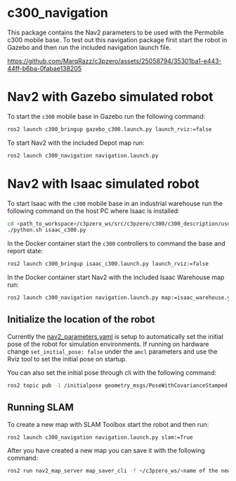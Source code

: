 # c300_navigation

This package contains the Nav2 parameters to be used with the Permobile c300 mobile base.
To test out this navigation package first start the robot in Gazebo and then run the included navigation launch file.

https://github.com/MarqRazz/c3pzero/assets/25058794/35301ba1-e443-44ff-b6ba-0fabae138205

# Nav2 with Gazebo simulated robot

To start the `c300` mobile base in Gazebo run the following command:
``` bash
ros2 launch c300_bringup gazebo_c300.launch.py launch_rviz:=false
```

To start Nav2 with the included Depot map run:
``` bash
ros2 launch c300_navigation navigation.launch.py
```

# Nav2 with Isaac simulated robot

To start Isaac with the `c300` mobile base in an industrial warehouse run the following command on the host PC where Isaac is installed:
``` bash
cd <path_to_workspace>/c3pzero_ws/src/c3pzero/c300/c300_description/usd
./python.sh isaac_c300.py
```

In the Docker container start the `c300` controllers to command the base and report state:
``` bash
ros2 launch c300_bringup isaac_c300.launch.py launch_rviz:=false
```

In the Docker container start Nav2 with the included Isaac Warehouse map run:
``` bash
ros2 launch c300_navigation navigation.launch.py map:=isaac_warehouse.yaml
```

## Initialize the location of the robot

Currently the [nav2_parameters.yaml](https://github.com/MarqRazz/c3pzero/blob/main/c300/c300_navigation/params/nav2_params.yaml) is setup to automatically set the initial pose of the robot for simulation environments.
If running on hardware change `set_initial_pose: false` under the `amcl` parameters and use the Rviz tool to set the initial pose on startup.

You can also set the initial pose through cli with the following command:
```bash
ros2 topic pub -1 /initialpose geometry_msgs/PoseWithCovarianceStamped '{ header: {stamp: {sec: 0, nanosec: 0}, frame_id: "map"}, pose: { pose: {position: {x: 0.0, y: 0.0, z: 0.0}, orientation: {w: 1.0}}, } }'

```

## Running SLAM

To create a new map with SLAM Toolbox start the robot and then run:
``` bash
ros2 launch c300_navigation navigation.launch.py slam:=True
```

After you have created a new map you can save it with the following command:
```bash
ros2 run nav2_map_server map_saver_cli -f ~/c3pzero_ws/<name of the new map>
```
